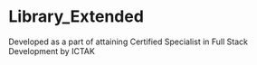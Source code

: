# Library_Extended

Developed as a part of attaining Certified Specialist in Full Stack Development by ICTAK
